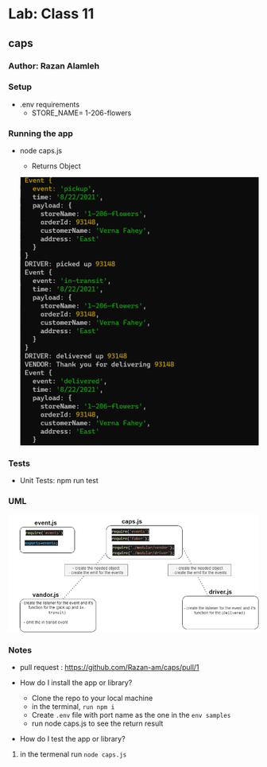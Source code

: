 
# Lab: Class 11

## caps



### Author: Razan Alamleh

### Setup
- .env requirements
  - STORE_NAME= 1-206-flowers

### Running the app
- node caps.js

    - Returns Object

    ![return](./images/return.PNG)


### Tests
- Unit Tests: npm run test

### UML
![uml](./images/uml.png)

### Notes
- pull request : https://github.com/Razan-am/caps/pull/1
- How do I install the app or library?
  - Clone the repo to your local machine
  - in the terminal, `run npm i`
  - Create `.env` file with port name as the one in the `env samples` 
  - run node caps.js to see the  return result  

- How do I test the app or library?
1.  in the termenal run `node caps.js`

